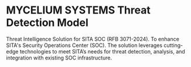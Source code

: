# MYCELIUM SYSTEMS Threat Detection Model

Threat Intelligence Solution for SITA SOC (RFB 3071-2024).
To enhance SITA's Security Operations Center (SOC).
The solution leverages cutting-edge technologies to meet SITA’s needs for threat detection, analysis, and integration with existing SOC infrastructure.
